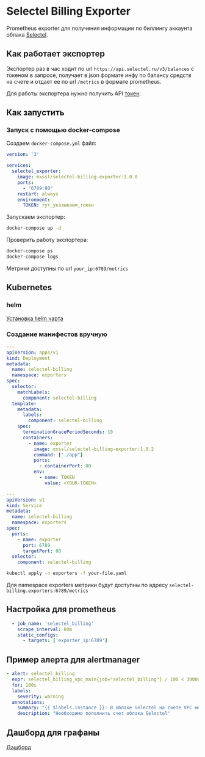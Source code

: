 # Selectel Billing Exporter

Prometheus exporter для получения информации по биллингу аккаунта облака [Selectel](https://selectel.ru).

## Как работает экспортер

Экспортер раз в час ходит по url `https://api.selectel.ru/v3/balances` с токеном в запросе, получает в json формате инфу по балансу средств на счете и отдает ее по url `/metrics` в формате prometheus.

Для работы экспортера нужно получить API [токен](https://my.selectel.ru/profile/apikeys):

## Как запустить

### Запуск с помощью docker-compose

Создаем `docker-compose.yml` файл:

```yaml
version: '3'

services:
  selectel_exporter:
    image: mxssl/selectel-billing-exporter:1.0.0
    ports:
      - "6789:80"
    restart: always
    environment:
      TOKEN: тут_указываем_токен
```

Запускаем экспортер:

```sh
docker-compose up -d
```

Проверить работу экспортера:

```sh
docker-compose ps
docker-compose logs
```

Метрики доступны по url `your_ip:6789/metrics`

## Kubernetes

### helm

[Установка helm чарта](https://github.com/mxssl/helm-charts/tree/main/charts/selectel-billing-exporter)
### Создание манифестов вручную

```yaml
---
apiVersion: apps/v1
kind: Deployment
metadata:
  name: selectel-billing
  namespace: exporters
spec:
  selector:
    matchLabels:
      component: selectel-billing
  template:
    metadata:
      labels:
        component: selectel-billing
    spec:
      terminationGracePeriodSeconds: 10
      containers:
        - name: exporter
          image: mxssl/selectel-billing-exporter:1.0.2
          command: ["./app"]
          ports:
            - containerPort: 80
          env:
            - name: TOKEN
              value: <YOUR-TOKEN>

---
apiVersion: v1
kind: Service
metadata:
  name: selectel-billing
  namespace: exporters
spec:
  ports:
    - name: exporter
      port: 6789
      targetPort: 80
  selector:
    component: selectel-billing
```

```sh
kubectl apply -n exporters -f your-file.yaml
```

Для namespace exporters метрики будут доступны по адресу `selectel-billing.exporters:6789/metrics`

## Настройка для prometheus

```yaml
  - job_name: 'selectel_billing'
    scrape_interval: 60m
    static_configs:
      - targets: ['exporter_ip:6789']
```

## Пример алерта для alertmanager

```yaml
- alert: selectel_billing
  expr: selectel_billing_vpc_main{job="selectel_billing"} / 100 < 30000
  for: 180s
  labels:
    severity: warning
  annotations:
    summary: "{{ $labels.instance }}: В облаке Selectel на счете VPC меньше 30 тыс рублей"
    description: "Необходимо пополнить счет облака Selectel"
```

## Дашборд для графаны

[Дашборд](https://grafana.com/dashboards/9315)
